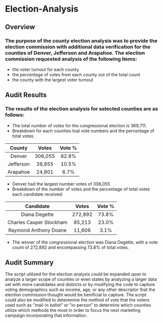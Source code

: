 # Election-Analysis
## Overview
### The purpose of the county election analysis was to provide the election commission with additional data verification for the counties of Denver, Jefferson and Arapahoe. The election commission requested analysis of the following items:
* the voter turnout for each county
* the percentage of votes from each county out of the total count
* the county with the largest voter turnout


## Audit Results
### The results of the election analysis for selected counties are as follows:
* The total number of votes for the congressional election is 369,711.
* Breakdown for each counties toal vote numbers and the percentage of total votes:

| County    | Votes   | Vote % |
|:---------:|:-------:|:------:|
| Denver    | 306,055 | 82.8%  |
| Jefferson | 38,855  | 10.5%  |
| Arapahoe  | 24,801  | 6.7%   |

* Denver had the largest number votes of 306,055
* Breakdown of the number of votes and the percentage of total votes each candidate received:

| Candidate               | Votes   | Vote % |
|:-----------------------:|:-------:|:------:|
| Diana Degette           | 272,892 | 73.8%  |
| Charles Casper Stockham | 85,213  | 23.0%  |
| Raymond Anthony Doane   | 11,606  | 3.1%   |

* The winner of the congressional election was Diana Degette, with a vote count of 272,892 and encompassing 73.8% of total votes.  

## Audit Summary 

The script utilized for the election analysis could be expanded upon to analyze a larger scope of counties or even states by analyzing a larger data set with more candidates and districts or by modifying the code to capture voting demographics such as income, age, or any other descriptor that the election commission thought would be benificial to capture. The script could also be modified to deteremine the method of vote that the voters used such as "mail-in ballot" or "in-person" to determine which counties utilize which methods the most in order to focus the next marketing campaign incorporating that information. 
